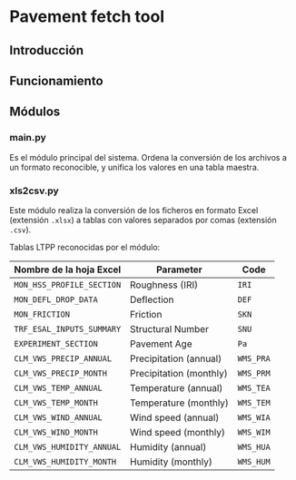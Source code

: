 # Pavement fetch tool

## Introducción

## Funcionamiento

## Módulos

### main.py

Es el módulo principal del sistema. Ordena la conversión de los archivos a un formato reconocible, y unifica los valores en una tabla maestra.

### xls2csv.py

Este módulo realiza la conversión de los ficheros en formato Excel (extensión `.xlsx`) a tablas con valores separados por comas (extensión `.csv`).

Tablas LTPP reconocidas por el módulo:

| Nombre de la hoja Excel   | Parameter               | Code      |
|---------------------------|-------------------------|-----------|
| `MON_HSS_PROFILE_SECTION` | Roughness (IRI)         | `IRI`     |
| `MON_DEFL_DROP_DATA`      | Deflection              | `DEF`     |
| `MON_FRICTION`            | Friction                | `SKN`     |
| `TRF_ESAL_INPUTS_SUMMARY` | Structural Number       | `SNU`     |
| `EXPERIMENT_SECTION`      | Pavement Age            | `Pa`      |
| `CLM_VWS_PRECIP_ANNUAL`   | Precipitation (annual)  | `WMS_PRA` |
| `CLM_VWS_PRECIP_MONTH`    | Precipitation (monthly) | `WMS_PRM` |
| `CLM_VWS_TEMP_ANNUAL`     | Temperature (annual)    | `WMS_TEA` |
| `CLM_VWS_TEMP_MONTH`      | Temperature (monthly)   | `WMS_TEM` |
| `CLM_VWS_WIND_ANNUAL`     | Wind speed (annual)     | `WMS_WIA` |
| `CLM_VWS_WIND_MONTH`      | Wind speed (monthly)    | `WMS_WIM` |
| `CLM_VWS_HUMIDITY_ANNUAL` | Humidity (annual)       | `WMS_HUA` |
| `CLM_VWS_HUMIDITY_MONTH`  | Humidity (monthly)      | `WMS_HUM` |

